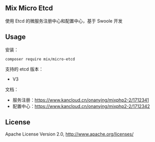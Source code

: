 ## Mix Micro Etcd

使用 Etcd 的微服务注册中心和配置中心，基于 Swoole 开发

## Usage

安装：

```
composer require mix/micro-etcd
```

支持的 etcd 版本：

- V3

文档：

- 服务注册：https://www.kancloud.cn/onanying/mixphp2-2/1712341
- 配置中心：https://www.kancloud.cn/onanying/mixphp2-2/1712342

## License

Apache License Version 2.0, http://www.apache.org/licenses/
